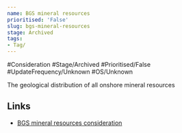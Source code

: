 ```yaml
---
name: BGS mineral resources
prioritised: 'False'
slug: bgs-mineral-resources
stage: Archived
tags:
- Tag/
---
```


#Consideration #Stage/Archived #Prioritised/False #UpdateFrequency/Unknown #OS/Unknown

The geological distribution of all onshore mineral resources

## Links

* [BGS mineral resources consideration](https://design.planning.data.gov.uk/planning-consideration/bgs-mineral-resources)